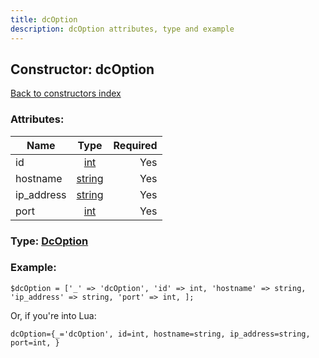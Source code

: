 ```yaml
---
title: dcOption
description: dcOption attributes, type and example
---
```

## Constructor: dcOption  
[Back to constructors index](index.md)



### Attributes:

| Name     |    Type       | Required |
|----------|:-------------:|---------:|
|id|[int](../types/int.md) | Yes|
|hostname|[string](../types/string.md) | Yes|
|ip\_address|[string](../types/string.md) | Yes|
|port|[int](../types/int.md) | Yes|



### Type: [DcOption](../types/DcOption.md)


### Example:

```
$dcOption = ['_' => 'dcOption', 'id' => int, 'hostname' => string, 'ip_address' => string, 'port' => int, ];
```  

Or, if you're into Lua:  


```
dcOption={_='dcOption', id=int, hostname=string, ip_address=string, port=int, }

```


